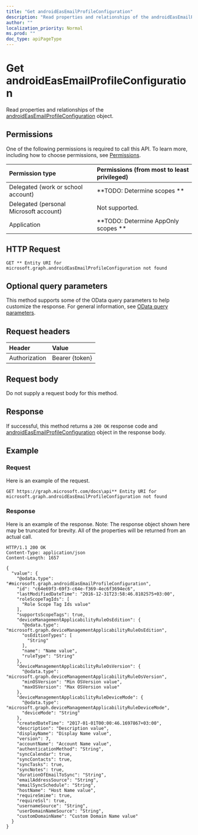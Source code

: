 ```yaml
---
title: "Get androidEasEmailProfileConfiguration"
description: "Read properties and relationships of the androidEasEmailProfileConfiguration object."
author: ""
localization_priority: Normal
ms.prod: ""
doc_type: apiPageType
---
```


# Get androidEasEmailProfileConfiguration

Read properties and relationships of the [androidEasEmailProfileConfiguration](../resources/androideasemailprofileconfiguration.md) object.

## Permissions
One of the following permissions is required to call this API. To learn more, including how to choose permissions, see [Permissions](/concepts/permissions-reference.md).

|Permission type|Permissions (from most to least privileged)|
|:---|:---|
|Delegated (work or school account)|**TODO: Determine scopes **|
|Delegated (personal Microsoft account)|Not supported.|
|Application|**TODO: Determine AppOnly scopes **|

## HTTP Request
<!-- {
  "blockType": "ignored"
}
-->
``` http
GET ** Entity URI for microsoft.graph.androidEasEmailProfileConfiguration not found
```

## Optional query parameters
This method supports some of the OData query parameters to help customize the response. For general information, see [OData query parameters](/graph/query-parameters).

## Request headers
|Header|Value|
|:---|:---|
|Authorization|Bearer {token}|

## Request body
Do not supply a request body for this method.

## Response
If successful, this method returns a `200 OK` response code and [androidEasEmailProfileConfiguration](../resources/androideasemailprofileconfiguration.md) object in the response body.

## Example

### Request
Here is an example of the request.
<!-- {
  "blockType": "request",
  "name": "get_androideasemailprofileconfiguration"
}
-->
``` http
GET https://graph.microsoft.com/docs\api** Entity URI for microsoft.graph.androidEasEmailProfileConfiguration not found
```

### Response
Here is an example of the response. Note: The response object shown here may be truncated for brevity. All of the properties will be returned from an actual call.
<!-- {
  "blockType": "response",
  "truncated": true,
  "@odata.type": "microsoft.graph.androidEasEmailProfileConfiguration"
}
-->
``` http
HTTP/1.1 200 OK
Content-Type: application/json
Content-Length: 1657

{
  "value": {
    "@odata.type": "#microsoft.graph.androidEasEmailProfileConfiguration",
    "id": "c64e69f3-69f3-c64e-f369-4ec6f3694ec6",
    "lastModifiedDateTime": "2016-12-31T23:58:46.8102575+03:00",
    "roleScopeTagIds": [
      "Role Scope Tag Ids value"
    ],
    "supportsScopeTags": true,
    "deviceManagementApplicabilityRuleOsEdition": {
      "@odata.type": "microsoft.graph.deviceManagementApplicabilityRuleOsEdition",
      "osEditionTypes": [
        "String"
      ],
      "name": "Name value",
      "ruleType": "String"
    },
    "deviceManagementApplicabilityRuleOsVersion": {
      "@odata.type": "microsoft.graph.deviceManagementApplicabilityRuleOsVersion",
      "minOSVersion": "Min OSVersion value",
      "maxOSVersion": "Max OSVersion value"
    },
    "deviceManagementApplicabilityRuleDeviceMode": {
      "@odata.type": "microsoft.graph.deviceManagementApplicabilityRuleDeviceMode",
      "deviceMode": "String"
    },
    "createdDateTime": "2017-01-01T00:00:46.1697867+03:00",
    "description": "Description value",
    "displayName": "Display Name value",
    "version": 7,
    "accountName": "Account Name value",
    "authenticationMethod": "String",
    "syncCalendar": true,
    "syncContacts": true,
    "syncTasks": true,
    "syncNotes": true,
    "durationOfEmailToSync": "String",
    "emailAddressSource": "String",
    "emailSyncSchedule": "String",
    "hostName": "Host Name value",
    "requireSmime": true,
    "requireSsl": true,
    "usernameSource": "String",
    "userDomainNameSource": "String",
    "customDomainName": "Custom Domain Name value"
  }
}
```

